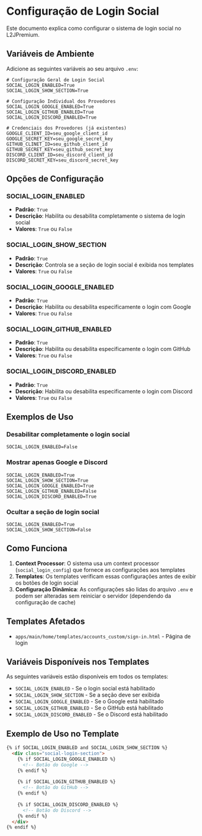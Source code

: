 # Configuração de Login Social

Este documento explica como configurar o sistema de login social no L2JPremium.

## Variáveis de Ambiente

Adicione as seguintes variáveis ao seu arquivo `.env`:

```env
# Configuração Geral de Login Social
SOCIAL_LOGIN_ENABLED=True
SOCIAL_LOGIN_SHOW_SECTION=True

# Configuração Individual dos Provedores
SOCIAL_LOGIN_GOOGLE_ENABLED=True
SOCIAL_LOGIN_GITHUB_ENABLED=True
SOCIAL_LOGIN_DISCORD_ENABLED=True

# Credenciais dos Provedores (já existentes)
GOOGLE_CLIENT_ID=seu_google_client_id
GOOGLE_SECRET_KEY=seu_google_secret_key
GITHUB_CLINET_ID=seu_github_client_id
GITHUB_SECRET_KEY=seu_github_secret_key
DISCORD_CLIENT_ID=seu_discord_client_id
DISCORD_SECRET_KEY=seu_discord_secret_key
```

## Opções de Configuração

### SOCIAL_LOGIN_ENABLED
- **Padrão**: `True`
- **Descrição**: Habilita ou desabilita completamente o sistema de login social
- **Valores**: `True` ou `False`

### SOCIAL_LOGIN_SHOW_SECTION
- **Padrão**: `True`
- **Descrição**: Controla se a seção de login social é exibida nos templates
- **Valores**: `True` ou `False`

### SOCIAL_LOGIN_GOOGLE_ENABLED
- **Padrão**: `True`
- **Descrição**: Habilita ou desabilita especificamente o login com Google
- **Valores**: `True` ou `False`

### SOCIAL_LOGIN_GITHUB_ENABLED
- **Padrão**: `True`
- **Descrição**: Habilita ou desabilita especificamente o login com GitHub
- **Valores**: `True` ou `False`

### SOCIAL_LOGIN_DISCORD_ENABLED
- **Padrão**: `True`
- **Descrição**: Habilita ou desabilita especificamente o login com Discord
- **Valores**: `True` ou `False`

## Exemplos de Uso

### Desabilitar completamente o login social
```env
SOCIAL_LOGIN_ENABLED=False
```

### Mostrar apenas Google e Discord
```env
SOCIAL_LOGIN_ENABLED=True
SOCIAL_LOGIN_SHOW_SECTION=True
SOCIAL_LOGIN_GOOGLE_ENABLED=True
SOCIAL_LOGIN_GITHUB_ENABLED=False
SOCIAL_LOGIN_DISCORD_ENABLED=True
```

### Ocultar a seção de login social
```env
SOCIAL_LOGIN_ENABLED=True
SOCIAL_LOGIN_SHOW_SECTION=False
```

## Como Funciona

1. **Context Processor**: O sistema usa um context processor (`social_login_config`) que fornece as configurações aos templates
2. **Templates**: Os templates verificam essas configurações antes de exibir os botões de login social
3. **Configuração Dinâmica**: As configurações são lidas do arquivo `.env` e podem ser alteradas sem reiniciar o servidor (dependendo da configuração de cache)

## Templates Afetados

- `apps/main/home/templates/accounts_custom/sign-in.html` - Página de login

## Variáveis Disponíveis nos Templates

As seguintes variáveis estão disponíveis em todos os templates:

- `SOCIAL_LOGIN_ENABLED` - Se o login social está habilitado
- `SOCIAL_LOGIN_SHOW_SECTION` - Se a seção deve ser exibida
- `SOCIAL_LOGIN_GOOGLE_ENABLED` - Se o Google está habilitado
- `SOCIAL_LOGIN_GITHUB_ENABLED` - Se o GitHub está habilitado
- `SOCIAL_LOGIN_DISCORD_ENABLED` - Se o Discord está habilitado

## Exemplo de Uso no Template

```html
{% if SOCIAL_LOGIN_ENABLED and SOCIAL_LOGIN_SHOW_SECTION %}
  <div class="social-login-section">
    {% if SOCIAL_LOGIN_GOOGLE_ENABLED %}
      <!-- Botão do Google -->
    {% endif %}
    
    {% if SOCIAL_LOGIN_GITHUB_ENABLED %}
      <!-- Botão do GitHub -->
    {% endif %}
    
    {% if SOCIAL_LOGIN_DISCORD_ENABLED %}
      <!-- Botão do Discord -->
    {% endif %}
  </div>
{% endif %}
``` 